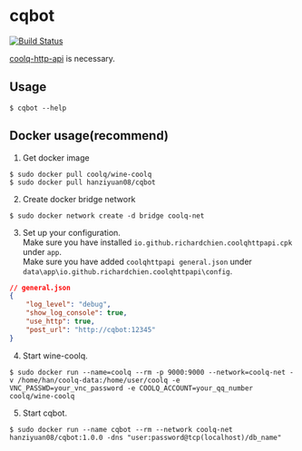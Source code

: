 # cqbot
[![Build Status](https://travis-ci.com/Bpazy/cqbot.svg?branch=master)](https://travis-ci.com/Bpazy/cqbot)

[coolq-http-api](https://github.com/richardchien/coolq-http-api) is necessary.

## Usage
```
$ cqbot --help
```

## Docker usage(recommend)
1. Get docker image
```shell
$ sudo docker pull coolq/wine-coolq
$ sudo docker pull hanziyuan08/cqbot
```
2. Create docker bridge network
```
$ sudo docker network create -d bridge coolq-net
```
3. Set up your configuration.  
Make sure you have installed `io.github.richardchien.coolqhttpapi.cpk` under `app`.  
Make sure you have added `coolqhttpapi general.json` under `data\app\io.github.richardchien.coolqhttpapi\config`.
```json
// general.json
{
    "log_level": "debug",
    "show_log_console": true,
    "use_http": true,
    "post_url": "http://cqbot:12345"
}
```
4. Start wine-coolq.
```shell
$ sudo docker run --name=coolq --rm -p 9000:9000 --network=coolq-net -v /home/han/coolq-data:/home/user/coolq -e VNC_PASSWD=your_vnc_password -e COOLQ_ACCOUNT=your_qq_number coolq/wine-coolq
```
5. Start cqbot.
```shell
$ sudo docker run --name cqbot --rm --network coolq-net hanziyuan08/cqbot:1.0.0 -dns "user:password@tcp(localhost)/db_name"
```
